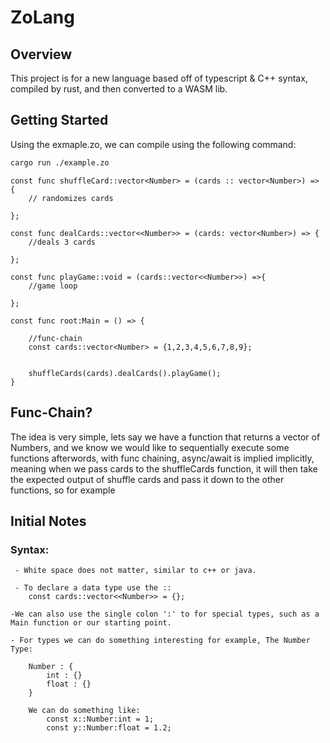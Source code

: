 # ZoLang


## Overview
This project is for a new language based off of typescript & C++ syntax, compiled by rust, and then converted to a WASM lib.


## Getting Started

Using the exmaple.zo, we can compile using the following command:

```bash
cargo run ./example.zo
```


```
const func shuffleCard::vector<Number> = (cards :: vector<Number>) => {
	// randomizes cards

};

const func dealCards::vector<<Number>> = (cards: vector<Number>) => {
	//deals 3 cards

};

const func playGame::void = (cards::vector<<Number>>) =>{
	//game loop

};

const func root:Main = () => {

	//func-chain
	const cards::vector<Number> = {1,2,3,4,5,6,7,8,9};


	shuffleCards(cards).dealCards().playGame();
}

```

## Func-Chain?
The idea is very simple,  lets say we have a function that returns a vector of Numbers, and we know we would like to sequentially execute some functions afterwords, with func chaining, async/await is implied implicitly, meaning when we pass cards to the shuffleCards function, it will then take the expected output of shuffle cards and pass it down to the other functions, so for example


## Initial Notes

### Syntax:
```
 - White space does not matter, similar to c++ or java.

 - To declare a data type use the ::
	const cards::vector<<Number>> = {};

-We can also use the single colon ':' to for special types, such as a Main function or our starting point.

- For types we can do something interesting for example, The Number Type:

	Number : {
		int : {}
		float : {}
	}

	We can do something like:
		const x::Number:int = 1;
		const y::Number:float = 1.2;


```
